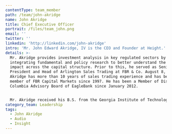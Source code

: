 ```yaml
---
contentType: team_member
path: /team/john-akridge
name: John Akridge
title: Chief Executive Officer
portrait: /files/team_john.png
email: ''
twitter: ''
linkedin: 'http://linkedin.com/john-akridge'
intro: 'Mr. John Edward Akridge, IV is the CEO and Founder at Height.'
details: >-
  Mr. Akridge provides investment analysis in key regulated sectors by
  integrating fundamental and policy research to better understand the financial
  impact across the capital structure. Prior to this, he served as Senior Vice
  President and Head of Arlington Sales Trading at FBR & Co. August 8, 2007. Mr.
  Akridge has more than 10 years of sales trading experience and has been a
  member of FBR Capital Markets since 1997. He has been a Member of District of
  Columbia Advisory Board of EagleBank since January 2012. 


  Mr. Akridge received his B.S. from the Georgia Institute of Technology.
category_team: Leadership
tags:
  - John Akridge
  - Audio
  - Insight
---
```


